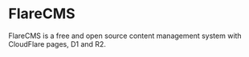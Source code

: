 # FlareCMS

FlareCMS is a free and open source content management system with CloudFlare pages, D1 and R2.
